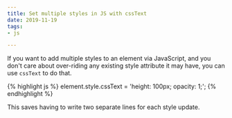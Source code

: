 ```yaml
---
title: Set multiple styles in JS with cssText
date: 2019-11-19
tags:
- js

---
```

If you want to add multiple styles to an element via JavaScript, and you don't care about over-riding any existing style attribute it may have, you can use `cssText` to do that.

{% highlight js %}
element.style.cssText = 'height: 100px; opacity: 1;';
{% endhighlight %}

This saves having to write two separate lines for each style update.
